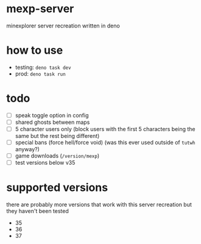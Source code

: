 # mexp-server
minexplorer server recreation written in deno

# how to use
- testing: `deno task dev`
- prod: `deno task run`

# todo
- [ ] speak toggle option in config
- [ ] shared ghosts between maps
- [ ] 5 character users only (block users with the first 5 characters being the same but the rest being different)
- [ ] special bans (force hell/force void) (was this ever used outside of `tutwh` anyway?)
- [ ] game downloads (`/version/mexp`)
- [ ] test versions below v35

# supported versions
there are probably more versions that work with this server recreation but they haven't been tested
- 35
- 36
- 37